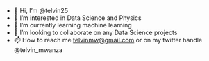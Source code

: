 - 👋 Hi, I’m @telvin25
- 👀 I’m interested in Data Science and Physics
- 🌱 I’m currently learning machine learning
- 💞️ I’m looking to collaborate on any Data Science projects
- 📫 How to reach me telvinmw@gmail.com or on my twitter handle @telvin_mwanza

<!---
telvin25/telvin25 is a ✨ special ✨ repository because its `README.md` (this file) appears on your GitHub profile.
You can click the Preview link to take a look at your changes.
--->
